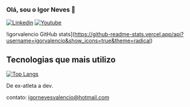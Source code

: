### Olá, sou o Igor Neves 🦉
[![Linkedin](https://img.shields.io/badge/LinkedIn-0077B5?style=for-the-badge&logo=linkedin&logoColor=white)](https://www.linkedin.com/in/igor-neves157/) [![Youtube](	https://img.shields.io/badge/YouTube-FF0000?style=for-the-badge&logo=youtube&logoColor=white)](https://www.youtube.com/watch?v=rcvhTlLHEu4)

!igorvalencio GitHub stats](https://github-readme-stats.vercel.app/api?username=igorvalencio&show_icons=true&theme=radical)

## Tecnologias que mais utilizo
[![Top Langs](https://github-readme-stats.vercel.app/api/top-langs/?username=igorvalencio)](https://github.com/igorvalencio/github-readme-stats)

De ex-atleta a dev.

contato: igornevesvalencio@hotmail.com
